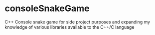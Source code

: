 # consoleSnakeGame
C++ Console snake game for side project purposes and expanding my knowledge of various libraries available to the C++/C language
